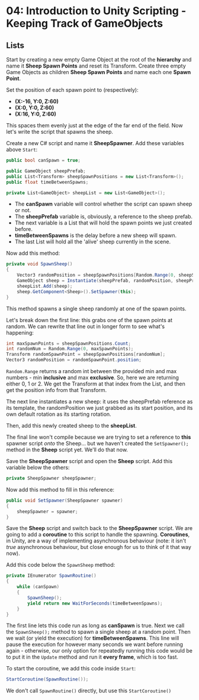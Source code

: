 # 04: Introduction to Unity Scripting - Keeping Track of GameObjects

## Lists

Start by creating a new empty Game Object at the root of the **hierarchy** and name it **Sheep Spawn Points** and reset its Transform. Create three empty Game Objects as children **Sheep Spawn Points** and name each one **Spawn Point**.

Set the position of each spawn point to (respectively):

- **(X:-16, Y:0, Z:60)**
- **(X:0, Y:0, Z:60)**
- **(X:16, Y:0, Z:60)**

This spaces them evenly just at the edge of the far end of the field. Now let's write the script that spawns the sheep.

Create a new C# script and name it **SheepSpawner**. Add these variables above `Start`:

```csharp
public bool canSpawn = true; 

public GameObject sheepPrefab; 
public List<Transform> sheepSpawnPositions = new List<Transform>(); 
public float timeBetweenSpawns; 

private List<GameObject> sheepList = new List<GameObject>(); 
```

- The **canSpawn** variable will control whether the script can spawn sheep or not. 
- The **sheepPrefab** variable is, obviously, a reference to the sheep prefab. 
- The next variable is a List that will hold the spawn points we just created before. 
- **timeBetweenSpawns** is the delay before a new sheep will spawn.
- The last List will hold all the 'alive' sheep currently in the scene.

Now add this method:

```csharp
private void SpawnSheep()
{
    Vector3 randomPosition = sheepSpawnPositions[Random.Range(0, sheepSpawnPositions.Count)].position; 
    GameObject sheep = Instantiate(sheepPrefab, randomPosition, sheepPrefab.transform.rotation); 
    sheepList.Add(sheep); 
    sheep.GetComponent<Sheep>().SetSpawner(this); 
}
```

This method spawns a single sheep randomly at one of the spawn points.

Let's break down the first line: this grabs one of the spawn points at random. We can rewrite that line out in longer form to see what's happening:

```csharp
int maxSpawnPoints = sheepSpawnPositions.Count;
int randomNum = Random.Range(0, maxSpawnPoints);
Transform randomSpawnPoint = sheepSpawnPositions[randomNum];
Vector3 randomPosition = randomSpawnPoint.position; 
```

`Random.Range` returns a random int between the provided min and max numbers - min **inclusive** and max **exclusive**. So, here we are returning either 0, 1 or 2. We get the Transform at that index from the List, and then get the position info from that Transform.

The next line instantiates a new sheep: it uses the sheepPrefab reference as its template, the randomPosition we just grabbed as its start position, and its own default rotation as its starting rotation.

Then, add this newly created sheep to the **sheepList**.

The final line won't compile because we are trying to set a reference to **this** spawner script *onto* the Sheep... but we haven't created the `SetSpawner();` method in the **Sheep** script yet. We'll do that now.

Save the **SheepSpawner** script and open the **Sheep** script. Add this variable below the others:

```csharp
private SheepSpawner sheepSpawner;
```

Now add this method to fill in this reference:

```csharp
public void SetSpawner(SheepSpawner spawner)
{
    sheepSpawner = spawner;
}
```

Save the **Sheep** script and switch back to the **SheepSpawner** script. We are going to add a **coroutine** to this script to handle the spawning. **Coroutines**, in Unity, are a way of implementing asynchronous behaviour (note: it isn't *true* asynchronous behaviour, but close enough for us to think of it that way now).

Add this code below the `SpawnSheep` method:

```csharp
private IEnumerator SpawnRoutine() 
{
    while (canSpawn) 
    {
        SpawnSheep(); 
        yield return new WaitForSeconds(timeBetweenSpawns); 
    }
}
```

The first line lets this code run as long as **canSpawn** is true. Next we call the `SpawnSheep();` method to spawn a single sheep at a random point. Then we wait (or yield the execution) for **timeBetweenSpawns**. This line will pause the execution for however many seconds we want before running again - otherwise, our only option for repeatedly running this code would be to put it in the `Update` method and run it **every frame**, which is too fast.

To start the coroutine, we add this code inside `Start`:

```csharp
StartCoroutine(SpawnRoutine());
```

We don't call `SpawnRoutine()` directly, but use this `StartCoroutine()` 
